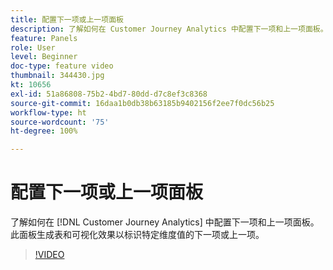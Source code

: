 ```yaml
---
title: 配置下一项或上一项面板
description: 了解如何在 Customer Journey Analytics 中配置下一项和上一项面板。此面板生成表和可视化效果以标识特定维度值的下一项或上一项。
feature: Panels
role: User
level: Beginner
doc-type: feature video
thumbnail: 344430.jpg
kt: 10656
exl-id: 51a86808-75b2-4bd7-80dd-d7c8ef3c8368
source-git-commit: 16daa1b0db38b63185b9402156f2ee7f0dc56b25
workflow-type: ht
source-wordcount: '75'
ht-degree: 100%

---
```


# 配置下一项或上一项面板

了解如何在 [!DNL Customer Journey Analytics] 中配置下一项和上一项面板。此面板生成表和可视化效果以标识特定维度值的下一项或上一项。

>[!VIDEO](https://video.tv.adobe.com/v/344430/?quality=12&learn=on)
